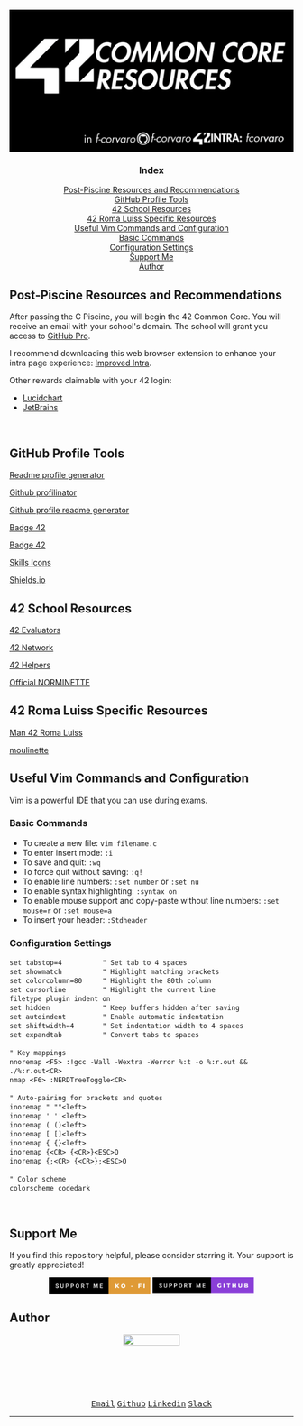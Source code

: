 # <a href="https://github.com/f-corvaro/42.common_core"><img align="center" src="https://github.com/f-corvaro/42.common_core/blob/main/.extra/42Resources.png"></a>

<h3 align="center">Index</h3>

<p align="center">
  <a href="#post-piscine-resources-and-recommendations">Post-Piscine Resources and Recommendations</a><br>
  <a href="#github-profile-tools">GitHub Profile Tools</a><br>
  <a href="#42-school-resources">42 School Resources</a><br>
  <a href="#42-roma-luiss-specific-resources">42 Roma Luiss Specific Resources</a><br>
  <a href="#useful-vim-commands-and-configuration">Useful Vim Commands and Configuration</a><br>
  <a href="#basic-commands">Basic Commands</a><br>
  <a href="#configuration-settings">Configuration Settings</a><br>
  <a href="#support-me">Support Me</a><br>
  <a href="#author">Author</a><br>
</p>

## Post-Piscine Resources and Recommendations

<p align="justify">

After passing the C Piscine, you will begin the 42 Common Core. You will receive an email with your school's domain. The school will grant you access to [GitHub Pro](https://education.github.com/pack). 

I recommend downloading this web browser extension to enhance your intra page experience: [Improved Intra](https://chrome.google.com/webstore/detail/improved-intra-42/hmflgigeigiejaogcgamkecmlibcpdgo).

Other rewards claimable with your 42 login:
- [Lucidchart](https://www.lucidchart.com/pages/)
- [JetBrains](https://www.jetbrains.com/community/education/#students)

</p>
<br>

## GitHub Profile Tools

[Readme profile generator](https://gprm.itsvg.in/)

[Github profilinator](https://profilinator.rishav.dev/)

[Github profile readme generator](https://rahuldkjain.github.io/gh-profile-readme-generator/)

[Badge 42](https://github.com/JaeSeoKim/badge42)

[Badge 42](https://github.com/oakoudad/badge42)

[Skills Icons](https://skillicons.dev)

[Shields.io](https://shields.io/category/build)

## 42 School Resources

[42 Evaluators](https://42evaluators.com/)

[42 Network](https://www.42network.org/42-schools/)

[42 Helpers](https://github.com/UmbertoSavoia/42helpers)

[Official NORMINETTE](https://github.com/42School/norminette)

## 42 Roma Luiss Specific Resources

[Man 42 Roma Luiss](https://42romawiki.notion.site/Rules-ca552d69f6f8418f849badfb47afba0b#accc0596676a460283dafbe3d012f2a7)

[moulinette](https://moulinette.42roma.it/)


## Useful Vim Commands and Configuration

<p align="justify">

Vim is a powerful IDE that you can use during exams.

### Basic Commands

- To create a new file: `vim filename.c`
- To enter insert mode: `:i`
- To save and quit: `:wq`
- To force quit without saving: `:q!`
- To enable line numbers: `:set number` or `:set nu`
- To enable syntax highlighting: `:syntax on`
- To enable mouse support and copy-paste without line numbers: `:set mouse=r` or `:set mouse=a`
- To insert your header: `:Stdheader`

### Configuration Settings

```vim
set tabstop=4          " Set tab to 4 spaces
set showmatch          " Highlight matching brackets
set colorcolumn=80     " Highlight the 80th column
set cursorline         " Highlight the current line
filetype plugin indent on
set hidden             " Keep buffers hidden after saving
set autoindent         " Enable automatic indentation
set shiftwidth=4       " Set indentation width to 4 spaces
set expandtab          " Convert tabs to spaces

" Key mappings
nnoremap <F5> :!gcc -Wall -Wextra -Werror %:t -o %:r.out && ./%:r.out<CR>
nmap <F6> :NERDTreeToggle<CR>

" Auto-pairing for brackets and quotes
inoremap " ""<left>
inoremap ' ''<left>
inoremap ( ()<left>
inoremap [ []<left>
inoremap { {}<left>
inoremap {<CR> {<CR>}<ESC>O
inoremap {;<CR> {<CR>};<ESC>O

" Color scheme
colorscheme codedark
```

</p>
<br>

## Support Me

<p align="justify">
If you find this repository helpful, please consider starring it. Your support is greatly appreciated!</p>

<p align="center">
<a href="https://ko-fi.com/fcorvaro"><img width="180" img align="center" src="https://github.com/f-corvaro/42.common_core/blob/main/.extra/support-me-ko-fi.svg"><alt=""></a>
<a href="https://github.com/sponsors/f-corvaro"><img width="180" img align="center" src="https://github.com/f-corvaro/42.common_core/blob/main/.extra/support-me-github.svg"><alt=""></a>

<br>

## Author

<p align="center"><a href="https://profile.intra.42.fr/users/fcorvaro"><img style="height:auto;" src="https://avatars.githubusercontent.com/u/102758065?v=4" width="100" height="100"alt=""></a>
<p align="center">
<a href="mailto:fcorvaro@student.42roma.it"><kbd>Email</kbd><alt=""></a>
<a href="https://github.com/f-corvaro"><kbd>Github</kbd><alt=""></a>
<a href="https://www.linkedin.com/in/f-corvaro/"><kbd>Linkedin</kbd><alt=""></a>
<a href="https://42born2code.slack.com/team/U050L8XAFLK"><kbd>Slack</kbd><alt=""></a>

<hr/>
